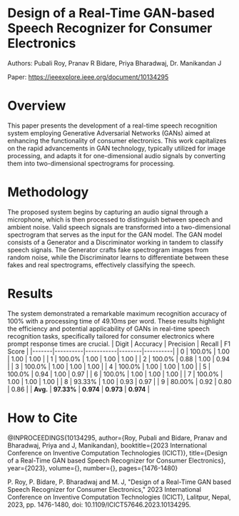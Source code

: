 # Design of a Real-Time GAN-based Speech Recognizer for Consumer Electronics

Authors: Pubali Roy, Pranav R Bidare, Priya Bharadwaj, Dr. Manikandan J

Paper: https://ieeexplore.ieee.org/document/10134295
# Overview
This paper presents the development of a real-time speech recognition system employing Generative Adversarial Networks (GANs) aimed at enhancing the functionality of consumer electronics. This work capitalizes on the rapid advancements in GAN technology, typically utilized for image processing, and adapts it for one-dimensional audio signals by converting them into two-dimensional spectrograms for processing.

# Methodology
The proposed system begins by capturing an audio signal through a microphone, which is then processed to distinguish between speech and ambient noise. Valid speech signals are transformed into a two-dimensional spectrogram that serves as the input for the GAN model. The GAN model consists of a Generator and a Discriminator working in tandem to classify speech signals. The Generator crafts fake spectrogram images from random noise, while the Discriminator learns to differentiate between these fakes and real spectrograms, effectively classifying the speech.

# Results
The system demonstrated a remarkable maximum recognition accuracy of 100% with a processing time of 49.10ms per word. These results highlight the efficiency and potential applicability of GANs in real-time speech recognition tasks, specifically tailored for consumer electronics where prompt response times are crucial.
| Digit | Accuracy | Precision | Recall | F1 Score |
|-------|----------|-----------|--------|----------|
| 0     | 100.0%   | 1.00      | 1.00   | 1.00     |
| 1     | 100.0%   | 1.00      | 1.00   | 1.00     |
| 2     | 100.0%   | 0.88      | 1.00   | 0.94     |
| 3     | 100.0%   | 1.00      | 1.00   | 1.00     |
| 4     | 100.0%   | 1.00      | 1.00   | 1.00     |
| 5     | 100.0%   | 0.94      | 1.00   | 0.97     |
| 6     | 100.0%   | 1.00      | 1.00   | 1.00     |
| 7     | 100.0%   | 1.00      | 1.00   | 1.00     |
| 8     | 93.33%   | 1.00      | 0.93   | 0.97     |
| 9     | 80.00%   | 0.92      | 0.80   | 0.86     |
| **Avg.** | **97.33%** | **0.974**  | **0.973**  | **0.974**    |

# How to Cite
@INPROCEEDINGS{10134295,
  author={Roy, Pubali and Bidare, Pranav and Bharadwaj, Priya and J, Manikandan},
  booktitle={2023 International Conference on Inventive Computation Technologies (ICICT)}, 
  title={Design of a Real-Time GAN based Speech Recognizer for Consumer Electronics}, 
  year={2023},
  volume={},
  number={},
  pages={1476-1480}

P. Roy, P. Bidare, P. Bharadwaj and M. J, "Design of a Real-Time GAN based Speech Recognizer for Consumer Electronics," 2023 International Conference on Inventive Computation Technologies (ICICT), Lalitpur, Nepal, 2023, pp. 1476-1480, doi: 10.1109/ICICT57646.2023.10134295.